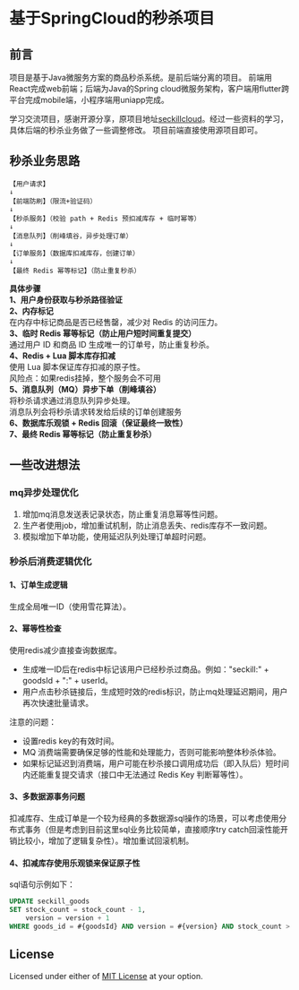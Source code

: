 # 基于SpringCloud的秒杀项目

## 前言
项目是基于Java微服务方案的商品秒杀系统。是前后端分离的项目。
前端用React完成web前端；后端为Java的Spring cloud微服务架构，客户端用flutter跨平台完成mobile端，小程序端用uniapp完成。

学习交流项目，感谢开源分享，原项目地址[seckillcloud](https://github.com/weiraneve/seckillcloud)。经过一些资料的学习，具体后端的秒杀业务做了一些调整修改。 项目前端直接使用源项目即可。

## 秒杀业务思路
```
【用户请求】
↓
【前端防刷】（限流+验证码）
↓
【秒杀服务】（校验 path + Redis 预扣减库存 + 临时幂等）
↓
【消息队列】（削峰填谷，异步处理订单）
↓
【订单服务】（数据库扣减库存，创建订单）
↓
【最终 Redis 幂等标记】（防止重复秒杀）
```
**具体步骤**  
**1、用户身份获取与秒杀路径验证**  
**2、内存标记**  
在内存中标记商品是否已经售罄，减少对 Redis 的访问压力。  
**3、临时 Redis 幂等标记（防止用户短时间重复提交）**  
通过用户 ID 和商品 ID 生成唯一的订单号，防止重复秒杀。  
**4、Redis + Lua 脚本库存扣减**  
使用 Lua 脚本保证库存扣减的原子性。  
风险点：如果redis挂掉，整个服务会不可用  
**5、消息队列（MQ）异步下单（削峰填谷）**  
将秒杀请求通过消息队列异步处理。  
消息队列会将秒杀请求转发给后续的订单创建服务  
**6、数据库乐观锁 + Redis 回滚（保证最终一致性）**  
**7、最终 Redis 幂等标记（防止重复秒杀）**  

## 一些改进想法
### mq异步处理优化
1. 增加mq消息发送表记录状态，防止重复消息幂等性问题。
2. 生产者使用job，增加重试机制，防止消息丢失、redis库存不一致问题。
3. 模拟增加下单功能，使用延迟队列处理订单超时问题。

### 秒杀后消费逻辑优化
#### 1、订单生成逻辑
生成全局唯一ID（使用雪花算法）。 
#### 2、幂等性检查
使用redis减少直接查询数据库。
+ 生成唯一ID后在redis中标记该用户已经秒杀过商品。例如："seckill:" + goodsId + ":" + userId。
+ 用户点击秒杀链接后，生成短时效的redis标识，防止mq处理延迟期间，用户再次快速批量请求。

注意的问题：
+ 设置redis key的有效时间。
+ MQ 消费端需要确保足够的性能和处理能力，否则可能影响整体秒杀体验。
+ 如果标记延迟到消费端，用户可能在秒杀接口调用成功后（即入队后）短时间内还能重复提交请求（接口中无法通过 Redis Key 判断幂等性）。

#### 3、多数据源事务问题
扣减库存、生成订单是一个较为经典的多数据源sql操作的场景，可以考虑使用分布式事务（但是考虑到目前这里sql业务比较简单，直接顺序try catch回滚性能开销比较小，增加了逻辑复杂性）。增加重试回滚机制。
#### 4、扣减库存使用乐观锁来保证原子性
sql语句示例如下：
```sql
UPDATE seckill_goods
SET stock_count = stock_count - 1,
    version = version + 1
WHERE goods_id = #{goodsId} AND version = #{version} AND stock_count > 0;
```
## License
Licensed under either of [MIT License](./LICENSE) at your option.
